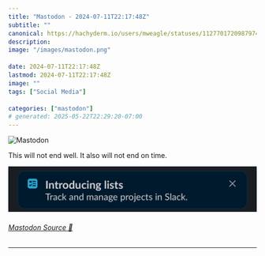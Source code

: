 ```yaml
---
title: "Mastodon - 2024-07-11T22:17:48Z"
subtitle: ""
canonical: https://hachyderm.io/users/mweagle/statuses/112770172098797411
description:
image: "/images/mastodon.png"

date: 2024-07-11T22:17:48Z
lastmod: 2024-07-11T22:17:48Z
image: ""
tags: ["Social Media"]

categories: ["mastodon"]
# generated: 2025-05-22T22:29:20-07:00
---
```

![Mastodon](/images/mastodon.png)

<p>This will not end well. It also will not end on time.</p>

![](c5d4c2085a509ea1.jpeg)

###### [Mastodon Source 🐘](https://hachyderm.io/@mweagle/112770172098797411)

___
